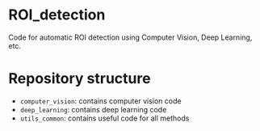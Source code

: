 # ROI_detection
Code for automatic ROI detection using Computer Vision, Deep Learning, etc.

# Repository structure
  * `computer_vision`: contains computer vision code
  * `deep_learning`: contains deep learning code
  * `utils_common`: contains useful code for all methods
